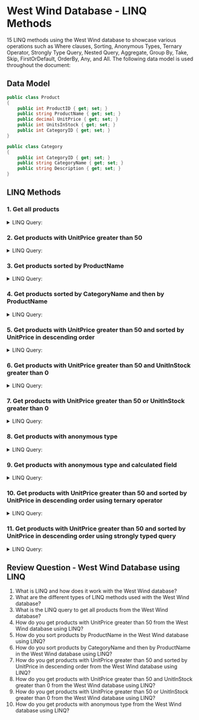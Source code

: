 # West Wind Database - LINQ Methods

15 LINQ methods using the West Wind database to showcase various operations such as Where clauses, Sorting, Anonymous Types, Ternary Operator, Strongly Type Query, Nested Query, Aggregate, Group By, Take, Skip, FirstOrDefault, OrderBy, Any, and All. The following data model is used throughout the document:

## Data Model

```csharp
public class Product
{
    public int ProductID { get; set; }
    public string ProductName { get; set; }
    public decimal UnitPrice { get; set; }
    public int UnitsInStock { get; set; }
    public int CategoryID { get; set; }
}

public class Category
{
    public int CategoryID { get; set; }
    public string CategoryName { get; set; }
    public string Description { get; set; }
}
```

## LINQ Methods

### 1. Get all products

<details> <summary>LINQ Query:</summary> 

```csharp
var products = from p in Products
               select p;
``` 
</details>

### 2. Get products with UnitPrice greater than 50

<details> <summary>LINQ Query:</summary> 

```csharp
var expensiveProducts = from p in Products
                        where p.UnitPrice > 50
                        select p;
```
</details>

### 3. Get products sorted by ProductName

<details> <summary>LINQ Query:</summary> 

```csharp
var sortedProducts = from p in Products
                     orderby p.ProductName
                     select p;
``` 

</details>

### 4. Get products sorted by CategoryName and then by ProductName

<details> <summary>LINQ Query:</summary> 

```csharp
var sortedProducts = from p in Products
                     join c in Categories on p.CategoryID equals c.CategoryID
                     orderby c.CategoryName, p.ProductName
                     select p;
``` 

</details>

### 5. Get products with UnitPrice greater than 50 and sorted by UnitPrice in descending order

<details> <summary>LINQ Query:</summary> 

```csharp
var sortedProducts = from p in Products
                     where p.UnitPrice > 50
                     orderby p.UnitPrice descending
                     select p;
```

</details>

### 6. Get products with UnitPrice greater than 50 and UnitInStock greater than 0

<details> <summary>LINQ Query:</summary>  

```csharp
var inStockProducts = from p in Products
                      where p.UnitPrice > 50 && p.UnitsInStock > 0
                      select p;
``` 

</details>

### 7. Get products with UnitPrice greater than 50 or UnitInStock greater than 0

<details> <summary>LINQ Query:</summary>  

```csharp
var availableProducts = from p in Products
                        where p.UnitPrice > 50 || p.UnitsInStock > 0
                        select p;
``` 

</details>

### 8. Get products with anonymous type

<details> <summary>LINQ Query:</summary>  

```csharp
var productInfo = from p in Products
                  select new { p.ProductName, p.UnitPrice };
``` 

</details>

### 9. Get products with anonymous type and calculated field

<details> <summary>LINQ Query:</summary>  

```csharp
var productInfo = from p in Products
                  select new { p.ProductName, p.UnitPrice, DiscountedPrice = p.UnitPrice * 0.9m };
``` 

</details>

### 10. Get products with UnitPrice greater than 50 and sorted by UnitPrice in descending order using ternary operator

<details> <summary>LINQ Query:</summary>  

```csharp
var sortedProducts = from p in Products
                     where p.UnitPrice > 50
                     orderby p.UnitPrice > 100 ? p.UnitPrice * 0.9m : p.UnitPrice descending
                     select p;
``` 

</details>

### 11. Get products with UnitPrice greater than 50 and sorted by UnitPrice in descending order using strongly typed query

<details> <summary>LINQ Query:</summary>  

```csharp
var sortedProducts = Products
                     .Where(p => p.UnitPrice > 50)
                     .OrderByDescending
``` 

</details>                     

## Review Question - West Wind Database using LINQ

1. What is LINQ and how does it work with the West Wind database?
2. What are the different types of LINQ methods used with the West Wind database?
3. What is the LINQ query to get all products from the West Wind database?
4. How do you get products with UnitPrice greater than 50 from the West Wind database using LINQ?
5. How do you sort products by ProductName in the West Wind database using LINQ?
6. How do you sort products by CategoryName and then by ProductName in the West Wind database using LINQ?
7. How do you get products with UnitPrice greater than 50 and sorted by UnitPrice in descending order from the West Wind database using LINQ?
8. How do you get products with UnitPrice greater than 50 and UnitInStock greater than 0 from the West Wind database using LINQ?
9. How do you get products with UnitPrice greater than 50 or UnitInStock greater than 0 from the West Wind database using LINQ?
10. How do you get products with anonymous type from the West Wind database using LINQ?